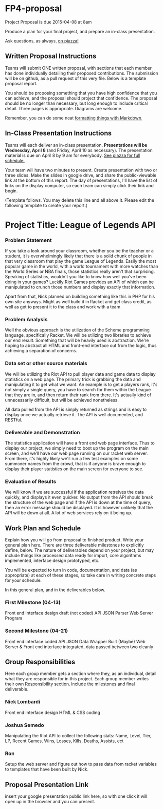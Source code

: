 # FP4-proposal
Project Proposal is due 2015-04-08 at 8am

Produce a plan for your final project, and prepare an in-class presentation.

Ask questions, as always, [on piazza!][piazza]

## Written Proposal Instructions

Teams will submit ONE written proposal, with sections that each member has done individually detailing their proposed contributions. The submission will be on github, as a pull request of this very file. Below is a template proposal report.

You should be proposing something that you have high confidence that you can achieve, and the proposal should project that confidence.
The proposal should be no longer than necessary, but long enough to include critical detail. Three pages is appropriate. Diagrams are welcome. 

Remember, you can do some neat [formatting things with Markdown.][markdown]

## In-Class Presentation Instructions
Teams will each deliver an in-class presentation. **Presentations will be Wednesday, April 8** (and Friday, April 10 as necessary). The presentation material is due on April 8 by 9 am for everybody. [See piazza for full schedule.][piazza]

Your team will have two minutes to present. Create presentation with two or three slides. Make the slides in google drive, and share the public-viewable link at the bottom of this report. The day of presentations, I'll have the list of links on the display computer, so each team can simply click their link and begin. 

(Template follows. You may delete this line and all above it. Please edit the following template to create your report.)

# Project Title: League of Legends API
### Problem Statement
If you take a look around your classroom, whether you be the teacher or a student, it is overwhelmingly likely that there is a solid chunk of people in that very classroom that play the game League of Legends. Easily the most popular game in the world, with a world tournament with more watches than the World Series or NBA finals, those statistics really aren't that surprising. Speaking of statistics, wouldn't you like to know how well you've been doing in your games? Luckily Riot Games provides an API of which can be manipulated to crunch those numbers and display exactly that information.

Apart from that, Nick planned on building something like this in PHP for his own site anyways. Might as well build it in Racket and get class credit, as well as get to present it to the class and work with a team.

### Problem Analysis
Well the obvious approach is the utilization of the Scheme programming language, specifically Racket. We will be utilizing two libraries to achieve our end result. Something that will be heavily used is abstraction. We're hoping to abstract all HTML and front-end interface out from the logic, thus achieving a separation of concerns.

### Data set or other source materials
We will be utilizing the Riot API to pull player data and game data to display statistics on a web page. The primary trick is grabbing the data and manipulating it to get what we want. An example is to get a players rank, it's not simply a single query, you have to search for them within the League that they are in, and then return their rank from there. It's actually kind of unnecessarily difficult, but will be achieved nonetheless.

All data pulled from the API is simply returned as strings and is easy to display once we actually retrieve it. The API is well documented, and RESTful.

### Deliverable and Demonstration
The statistics application will have a front end web page interface. Thus to display our project, we simply need to boot up the program on the main screen, and we'll have our web page running on our racket web server. From there, it's highly likely we'll run a few test examples on some summoner names from the crowd, that is if anyone is brave enough to display their player statistics on the main screen for everyone to see.

### Evaluation of Results
We will know if we are successful if the application retreives the data quickly, and displays it even quicker. No output from the API should break the structure of the web page and if the API is down at the time of query, then an error message should be displayed. It is however unlikely that the API will be down at all. A lot of web services rely on it being up.

## Work Plan and Schedule
Explain how you will go from proposal to finished product. Write your general plan here. 
There are three deliverable milestones to explicitly define, below. The nature of deliverables depend on your project, but may include things like processed data ready for import, core algorithms implemented, interface design prototyped, etc. 

You will be expected to turn in code, documentation, and data (as appropriate) at each of these stages, so take care in writing concrete steps for your schedule. 

In this general plan, and in the deliverables below.

### First Milestone (04-13)
Front end interface design draft (not coded)
API JSON Parser
Web Server Program

### Second Milestone (04-21)
Front end interface coded
API JSON Data Wrapper Built (Maybe)
Web Server & Front end interface integrated, data passed between two cleanly

## Group Responsibilities
Here each group member gets a section where they, as an individual, detail what they are responsible for in this project. Each group member writes their own Responsibility section. Include the milestones and final deliverable.

### Nick Lombardi
Front end interface design
HTML & CSS coding

### Joshua Semedo
Manipulating the Riot API to collect the following stats:
Name, Level, Tier, LP, Recent Games, Wins, Losses, Kills, Deaths, Assists, ect

### Ron
Setup the web server and figure out how to pass data from racket variables to templates that have been built by Nick.

## Proposal Presentation Link
insert your google presentation public link here, so with one click it will open up in the browser and you can present.

<!-- Links -->
[piazza]: https://piazza.com/class/i55is8xqqwhmr?cid=453
[markdown]: https://help.github.com/articles/markdown-basics/
